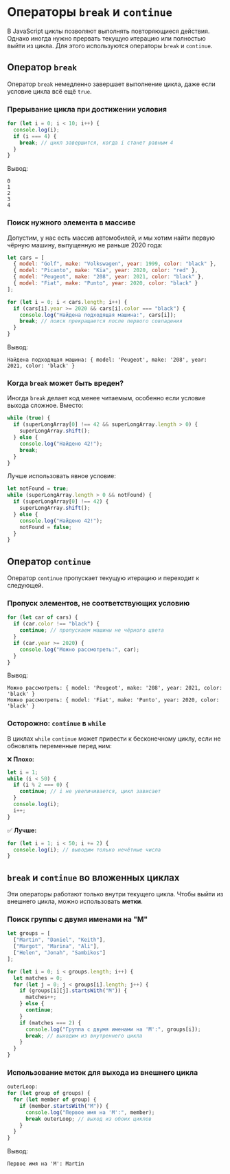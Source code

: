 # Операторы `break` и `continue`

В JavaScript циклы позволяют выполнять повторяющиеся действия. Однако иногда нужно прервать текущую итерацию или полностью выйти из цикла. Для этого используются операторы `break` и `continue`.

## Оператор `break`

Оператор `break` немедленно завершает выполнение цикла, даже если условие цикла всё ещё `true`.

### Прерывание цикла при достижении условия

```javascript
for (let i = 0; i < 10; i++) {
  console.log(i);
  if (i === 4) {
    break; // цикл завершится, когда i станет равным 4
  }
}
```  
Вывод:
```
0
1
2
3
4
```  

### Поиск нужного элемента в массиве

Допустим, у нас есть массив автомобилей, и мы хотим найти первую чёрную машину, выпущенную не раньше 2020 года:

```javascript
let cars = [
  { model: "Golf", make: "Volkswagen", year: 1999, color: "black" },
  { model: "Picanto", make: "Kia", year: 2020, color: "red" },
  { model: "Peugeot", make: "208", year: 2021, color: "black" },
  { model: "Fiat", make: "Punto", year: 2020, color: "black" }
];

for (let i = 0; i < cars.length; i++) {
  if (cars[i].year >= 2020 && cars[i].color === "black") {
    console.log("Найдена подходящая машина:", cars[i]);
    break; // поиск прекращается после первого совпадения
  }
}
```  
Вывод:
```
Найдена подходящая машина: { model: 'Peugeot', make: '208', year: 2021, color: 'black' }
```  

### Когда `break` может быть вреден?

Иногда `break` делает код менее читаемым, особенно если условие выхода сложное. Вместо:

```javascript
while (true) {
  if (superLongArray[0] !== 42 && superLongArray.length > 0) {
    superLongArray.shift();
  } else {
    console.log("Найдено 42!");
    break;
  }
}
```  

Лучше использовать явное условие:

```javascript
let notFound = true;
while (superLongArray.length > 0 && notFound) {
  if (superLongArray[0] !== 42) {
    superLongArray.shift();
  } else {
    console.log("Найдено 42!");
    notFound = false;
  }
}
```  

## Оператор `continue`

Оператор `continue` пропускает текущую итерацию и переходит к следующей.

### Пропуск элементов, не соответствующих условию

```javascript
for (let car of cars) {
  if (car.color !== "black") {
    continue; // пропускаем машины не чёрного цвета
  }
  if (car.year >= 2020) {
    console.log("Можно рассмотреть:", car);
  }
}
```  
Вывод:
```
Можно рассмотреть: { model: 'Peugeot', make: '208', year: 2021, color: 'black' }
Можно рассмотреть: { model: 'Fiat', make: 'Punto', year: 2020, color: 'black' }
```  

### Осторожно: `continue` в `while`

В циклах `while` `continue` может привести к бесконечному циклу, если не обновлять переменные перед ним:

❌ **Плохо:**
```javascript
let i = 1;
while (i < 50) {
  if (i % 2 === 0) {
    continue; // i не увеличивается, цикл зависает
  }
  console.log(i);
  i++;
}
```  

✅ **Лучше:**
```javascript
for (let i = 1; i < 50; i += 2) {
  console.log(i); // выводим только нечётные числа
}
```  

## `break` и `continue` во вложенных циклах

Эти операторы работают только внутри текущего цикла. Чтобы выйти из внешнего цикла, можно использовать **метки**.

### Поиск группы с двумя именами на "M"

```javascript
let groups = [
  ["Martin", "Daniel", "Keith"],
  ["Margot", "Marina", "Ali"],
  ["Helen", "Jonah", "Sambikos"]
];

for (let i = 0; i < groups.length; i++) {
  let matches = 0;
  for (let j = 0; j < groups[i].length; j++) {
    if (groups[i][j].startsWith("M")) {
      matches++;
    } else {
      continue;
    }
    if (matches === 2) {
      console.log("Группа с двумя именами на 'M':", groups[i]);
      break; // выходим из внутреннего цикла
    }
  }
}
```  

### Использование меток для выхода из внешнего цикла

```javascript
outerLoop:
for (let group of groups) {
  for (let member of group) {
    if (member.startsWith("M")) {
      console.log("Первое имя на 'M':", member);
      break outerLoop; // выход из обоих циклов
    }
  }
}
```  
Вывод:
```
Первое имя на 'M': Martin
```  
